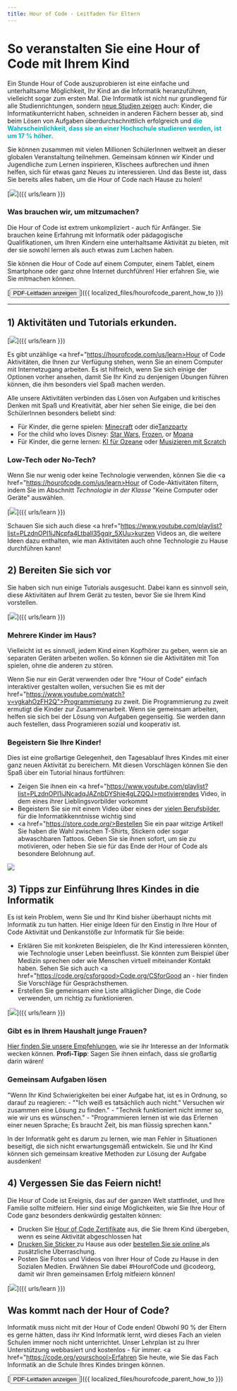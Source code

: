 ```yaml
---
title: Hour of Code - Leitfaden für Eltern
---
```


# So veranstalten Sie eine Hour of Code mit Ihrem Kind 

Ein Stunde Hour of Code auszuprobieren ist eine einfache und unterhaltsame Möglichkeit, Ihr Kind an die Informatik heranzuführen, vielleicht sogar zum ersten Mal. Die Informatik ist nicht nur grundlegend für alle Studienrichtungen, sondern [neue Studien zeigen](https://medium.com/@codeorg/cs-helps-students-outperform-in-school-college-and-workplace-66dd64a69536) auch: Kinder, die Informatikunterricht haben, schneiden in anderen Fächern besser ab, sind beim Lösen von Aufgaben überdurchschnittlich erfolgreich und <font color="00adbc"><b> die Wahrscheinlichkeit, dass sie an einer Hochschule studieren werden, ist um 17 % höher</b></font>. 

Sie können zusammen mit vielen Millionen SchülerInnen weltweit an dieser globalen Veranstaltung teilnehmen. Gemeinsam können wir Kinder und Jugendliche zum Lernen inspirieren, Klischees aufbrechen und ihnen helfen, sich für etwas ganz Neues zu interessieren. Und das Beste ist, dass Sie bereits alles haben, um die Hour of Code nach Hause zu holen!

[![](/images/fit-600/Marketing/mother-helping-her-daughter-use-a-laptop-4260325.jpg)]({{ urls/learn }})

<h3>Was brauchen wir, um mitzumachen?</h3>

Die Hour of Code ist extrem unkompliziert - auch für Anfänger. Sie brauchen keine Erfahrung mit Informatik oder pädagogische Qualifikationen, um Ihren Kindern eine unterhaltsame Aktivität zu bieten, mit der sie sowohl lernen als auch etwas zum Lachen haben.

Sie können die Hour of Code auf einem Computer, einem Tablet, einem Smartphone oder ganz ohne Internet durchführen! Hier erfahren Sie, wie Sie mitmachen können. 

[<button>PDF-Leitfaden anzeigen </button>]({{ localized_files/hourofcode_parent_how_to }})

* * *

## 1) Aktivitäten und Tutorials erkunden.

[![](/images/fit-600/tutorials.png)]({{ urls/learn }})

Es gibt unzählige <a href="https://hourofcode.com/us/learn>Hour of Code Aktivitäten</a>, die Ihnen zur Verfügung stehen, wenn Sie an einem Computer mit Internetzugang arbeiten. Es ist hilfreich, wenn Sie sich einige der Optionen vorher ansehen, damit Sie Ihr Kind zu denjenigen Übungen führen können, die ihm besonders viel Spaß machen werden.

Alle unsere Aktivitäten verbinden das Lösen von Aufgaben und kritisches Denken mit Spaß und Kreativität, aber hier sehen Sie einige, die bei den SchülerInnen besonders beliebt sind:

- Für Kinder, die gerne spielen: [Minecraft](https://code.org/minecraft) oder die[Tanzparty](https://code.org/dance) 
- For the child who loves Disney: [Star Wars](https://code.org/starwars), [Frozen](https://studio.code.org/s/frozen/lessons/1/levels/1), or [Moana](https://partners.disney.com/hour-of-code?cds&cmp=vanity%7Cnatural%7Cus%7Cmoanahoc%7C)
- Für Kinder, die gerne lernen: [KI für Ozeane](https://code.org/oceans) oder [Musizieren mit Scratch](https://scratch.mit.edu/projects/editor/?tutorial=music&utm_source=codeorg) 

<h3>Low-Tech oder No-Tech?</h3>

Wenn Sie nur wenig oder keine Technologie verwenden, können Sie die <a href="https://hourofcode.com/us/learn>Hour of Code-Aktivitäten</a> filtern, indem Sie im Abschnitt *Technologie in der Klasse* "Keine Computer oder Geräte" auswählen. 

[![](/images/fit-500/Marketing/filtering-activities-hoc.jpg)]({{ urls/learn }})

Schauen Sie sich auch diese <a href="https://www.youtube.com/playlist?list=PLzdnOPI1iJNcpfa4LtbaIl35gqir_5XUu>kurzen Videos</a> an, die weitere Ideen dazu enthalten, wie man Aktivitäten auch ohne Technologie zu Hause durchführen kann! 

## 2) Bereiten Sie sich vor

Sie haben sich nun einige Tutorials ausgesucht. Dabei kann es sinnvoll sein, diese Aktivitäten auf Ihrem Gerät zu testen, bevor Sie sie Ihrem Kind vorstellen.

[![](/images/fit-600/Marketing/father-and-children-looking-at-a-laptop-4260749.jpg)]({{ urls/learn }})

<h3>Mehrere Kinder im Haus?</h3>

Vielleicht ist es sinnvoll, jedem Kind einen Kopfhörer zu geben, wenn sie an separaten Geräten arbeiten wollen. So können sie die Aktivitäten mit Ton spielen, ohne die anderen zu stören. 

Wenn Sie nur ein Gerät verwenden oder Ihre "Hour of Code" einfach interaktiver gestalten wollen, versuchen Sie es mit der href="https://www.youtube.com/watch?v=vgkahOzFH2Q">Programmierung zu zweit</a>. Die Programmierung zu zweit ermutigt die Kinder zur Zusammenarbeit. Wenn sie gemeinsam arbeiten, helfen sie sich bei der Lösung von Aufgaben gegenseitig. Sie werden dann auch festellen, dass Programieren sozial und kooperativ ist.

<h3>Begeistern Sie Ihre Kinder! </h3>

Dies ist eine großartige Gelegenheit, den Tagesablauf Ihres Kindes mit einer ganz neuen Aktivität zu bereichern. Mit diesen Vorschlägen können Sie den Spaß über ein Tutorial hinaus fortführen: 

- Zeigen Sie ihnen ein <a href="https://www.youtube.com/playlist?list=PLzdnOPI1iJNcadqJAZnbDYShie4gLZQQJ>motivierendes Video</a>, in dem eines ihrer Lieblingsvorbilder vorkommt 
- Begeistern Sie sie mit einem Video über eines der [vielen Berufsbilder](https://www.youtube.com/playlist?list=PLzdnOPI1iJNfpD8i4Sx7U0y2MccnrNZuP), für die Informatikkenntnisse wichtig sind 
- <a href="https://store.code.org/>Bestellen Sie ein paar witzige Artikel</a>! Sie haben die Wahl zwischen T-Shirts, Stickern oder sogar abwaschbaren Tattoos. Geben Sie sie ihnen sofort, um sie zu motivieren, oder heben Sie sie für das Ende der Hour of Code als besondere Belohnung auf. 

<a href="https://store.code.org/" target="_blank"><img src="/images/fit-500/Marketing/hourofcodestore.jpg"></a>

## 3) Tipps zur Einführung Ihres Kindes in die Informatik

Es ist kein Problem, wenn Sie und Ihr Kind bisher überhaupt nichts mit Informatik zu tun hatten. Hier einige Ideen für den Einstig in Ihre Hour of Code Aktivität und Denkanstöße zur Informatik für Sie beide: 

- Erklären Sie mit konkreten Beispielen, die Ihr Kind interessieren könnten, wie Technologie unser Leben beeinflusst. Sie könnten zum Beispiel über Medizin sprechen oder wie Menschen virtuell miteinander Kontakt haben. Sehen Sie sich auch <a href="https://code.org/csforgood>Code.org/CSforGood</a> an - hier finden Sie Vorschläge für Gesprächsthemen. 
- Erstellen Sie gemeinsam eine Liste alltäglicher Dinge, die Code verwenden, um richtig zu funktionieren.

[![](/images/fit-600/Marketing/girl-sitting-on-sofa-while-using-tablet-computer-4144035.jpg)]({{ urls/learn }})

<h3>Gibt es in Ihrem Haushalt junge Frauen?
</h3>

<a href="https://code.org/girls">Hier finden Sie unsere Empfehlungen</a>, wie sie ihr Interesse an der Informatik wecken können. **Profi-Tipp**: Sagen Sie ihnen einfach, dass sie großartig darin wären! 

<h3>Gemeinsam Aufgaben lösen</h3>

"Wenn Ihr Kind Schwierigkeiten bei einer Aufgabe hat, ist es in Ordnung, so darauf zu reagieren: - ""Ich weiß es tatsächlich auch nicht." Versuchen wir zusammen eine Lösung zu finden." - "Technik funktioniert nicht immer so, wie wir uns es wünschen." - "Programmieren lernen ist wie das Erlernen einer neuen Sprache; Es braucht Zeit, bis man flüssig sprechen kann."

In der Informatik geht es darum zu lernen, wie man Fehler in Situationen beseitigt, die sich nicht erwartungsgemäß entwickeln. Sie und Ihr Kind können sich gemeinsam kreative Methoden zur Lösung der Aufgabe ausdenken! 

## 4) Vergessen Sie das Feiern nicht!

Die Hour of Code ist Ereignis, das auf der ganzen Welt stattfindet, und Ihre Familie sollte mitfeiern. Hier sind einige Möglichkeiten, wie Sie Ihre Hour of Code ganz besonders denkwürdig gestalten können: 

- Drucken Sie [Hour of Code Zertifikate](https://staging.code.org/certificates) aus, die Sie Ihrem Kind übergeben, wenn es seine Aktivität abgeschlossen hat 
- [Drucken Sie Sticker ](https://staging.hourofcode.com/us/promote/resources#stickers) zu Hause aus oder [ bestellen Sie sie online ](https://store.code.org/) als zusätzliche Überraschung. 
- Posten Sie Fotos und Videos von Ihrer Hour of Code zu Hause in den Sozialen Medien. Erwähnen Sie dabei #HourofCode und @codeorg, damit wir Ihren gemeinsamen Erfolg mitfeiern können! 

[![](/images/fit-600/Marketing/g8TUlHzF.jpeg)]({{ urls/learn }})

<h2>Was kommt nach der Hour of Code?</h2>

Informatik muss nicht mit der Hour of Code enden! Obwohl 90 % der Eltern es gerne hätten, dass ihr Kind Informatik lernt, wird dieses Fach an vielen Schulen immer noch nicht unterrichtet. Unser Lehrplan ist zu Ihrer Unterstützung webbasiert und kostenlos - für immer. <a href="https://code.org/yourschool>Erfahren Sie heute, wie</a> Sie das Fach Informatik an die Schule Ihres Kindes bringen können. 

[<button>PDF-Leitfaden anzeigen </button>]({{ localized_files/hourofcode_parent_how_to }})